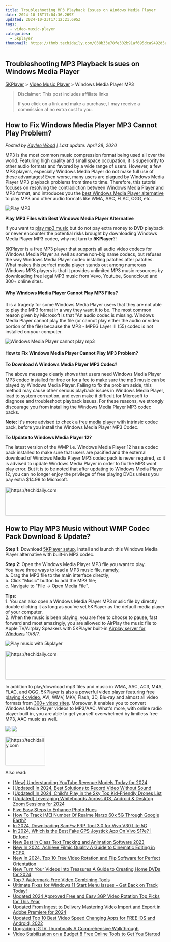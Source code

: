```yaml
---
title: Troubleshooting MP3 Playback Issues on Windows Media Player
date: 2024-10-18T17:04:36.269Z
updated: 2024-10-23T17:12:21.695Z
tags:
  - video-music-player
categories:
  - 5kplayer
thumbnail: https://thmb.techidaily.com/038b33e78fe302b91af695dca9492d5a59b454dc5fa29741f1fdb28831c2ca72.jpg
---
```


## Troubleshooting MP3 Playback Issues on Windows Media Player

[5KPlayer](https://tools.techidaily.com/5kplayer/products/) \> [Video Music Player](https://tools.techidaily.com/5kplayer/video-music-player/) \> Windows Media Player MP3

>  Disclaimer: This post includes affiliate links
>
>  If you click on a link and make a purchase, I may receive a commission at no extra cost to you.
>

## How to Fix Windows Media Player MP3 Cannot Play Problem?

 _Posted by [Kaylee Wood](https://www.quora.com/profile/Amanda-Hu-21) | Last update: April 28, 2020_

MP3 is the most common music compression format being used all over the world. Featuring high quality and small space occupation, it is superiority to other audio formats and favored by a wide range of users. However, a few MP3 players, especially Windows Media Player do not make full use of these advantages! Even worse, many users are plagued by Windows Media Player MP3 playback problems from time to time. Therefore, this tutorial focuses on resolving the contradiction between Windows Media Player and MP3 format, and introduces you the [best Windows Media Player alternative](https://tools.techidaily.com/5kplayer/products/) to play MP3 and other audio formats like WMA, AAC, FLAC, OGG, etc.

![Play MP3](https://www.5kplayer.com/video-music-player/img/play-mp3-1201.jpg) 

**Play MP3 Files with Best Windows Media Player Alternative**

If you want to [play mp3 music](https://tools.techidaily.com/5kplayer/video-music-player/) but do not pay extra money to DVD playback or never encounter the potential risks brought by downloading Windows Media Player MP3 codec, why not turn to **5KPlayer**?! 

5KPlayer is a free MP3 player that supports all audio video codecs for Windows Media Player as well as some non-big name codecs, but refuses the way Windows Media Player codec installing patches after patches. What makes this perfect media player stands out among numerous Windows MP3 players is that it provides unlimited MP3 music resources by downloading free legal MP3 music from Vevo, Youtube, Soundcloud and 300+ online sites. 

#### **Why Windows Media Player Cannot Play MP3 Files?**

It is a tragedy for some Windows Media Player users that they are not able to play the MP3 format in a way they want it to be. The most common reason given by Microsoft is that "An audio codec is missing. Windows Media Player cannot play the file (or cannot play either the audio or video portion of the file) because the MP3 - MPEG Layer III (55) codec is not installed on your computer.

![Windows Media Player cannot play mp3](https://www.5kplayer.com/video-music-player/img/windows-media-player-mp3-1201.png) 

#### **How to Fix Windows Media Player Cannot Play MP3 Problem?**

**To Download A Windows Media Player MP3 Codec?**

The above message clearly shows that users need Windows Media Player MP3 codec installed for free or for a fee to make sure the mp3 music can be played by Windows Media Player. Failing to fix the problem aside, this method may cause other serious playback issues in Windows Media Player, lead to system corruption, and even make it difficult for Microsoft to diagnose and troubleshoot playback issues. For these reasons, we strongly discourage you from installing the Windows Media Player MP3 codec packs. 

**Note:** It's more advised to check a [free media player](https://tools.techidaily.com/5kplayer/video-music-player/) with intrinsic codec pack, before you install the Windows Media Player MP3 Codec.

**To Update to Windows Media Player 12?**

The latest version of the WMP i.e. Windows Media Player 12 has a codec pack installed to make sure that users are pacified and the external download of Windows Media Player MP3 codec pack is never required, so it is advised to update Windows Media Player in order to fix the MP3 wont play error. But it is to be noted that after updating to Windows Media Player 12, you can no longer enjoy the privilege of free playing DVDs unless you pay extra $14.99 to Microsoft.

<!-- affiliate ads begin -->
<a href="https://aligracehair.sjv.io/c/5597632/1938682/19272" target="_top" id="1938682">
  <img src="//a.impactradius-go.com/display-ad/19272-1938682" border="0" alt="https://techidaily.com" width="728" height="90"/>
</a>
<img height="0" width="0" src="https://aligracehair.sjv.io/i/5597632/1938682/19272" style="position:absolute;visibility:hidden;" border="0" />
<!-- affiliate ads end -->

## How to Play MP3 Music without WMP Codec Pack Download & Update?

**Step 1**: Download [5KPlayer setup](https://tools.techidaily.com/5kplayer/video-music-player/), install and launch this Windows Media Player alternative with built-in MP3 codec.

**Step 2**: Open the Windows Media Player MP3 file you want to play.  
 You have three ways to load a MP3 music file, namely,  
a. Drag the MP3 file to the main interface directly;   
b. Click "Music" button to add the MP3 file;  
c. Navigate to "File -> Open Media File".

**Tips**:   
1\. You can also open a Windows Media Player MP3 music file by directly double clicking it as long as you've set 5KPlayer as the default media player of your computer.  
2\. When the music is been playing, you are free to choose to pause, fast forward and most amazingly, you are allowed to AirPlay the music file to Apple TV/Airplay Speakers with 5KPlayer built-in [Airplay server for Windows](https://tools.techidaily.com/5kplayer/airplay/) 10/8/7\. 

![Play music with 5kplayer](https://www.5kplayer.com/video-music-player/img/5kplayer-freeaacplayer-yxt-030601.jpg) 

<!-- affiliate ads begin -->
<a href="https://appsumo.8odi.net/c/5597632/2075483/7443" target="_top" id="2075483">
  <img src="//a.impactradius-go.com/display-ad/7443-2075483" border="0" alt="https://techidaily.com" width="728" height="90"/>
</a>
<img height="0" width="0" src="https://appsumo.8odi.net/i/5597632/2075483/7443" style="position:absolute;visibility:hidden;" border="0" />
<!-- affiliate ads end -->

In addition to play/download mp3 files and music in WMA, AAC, AC3, M4A, FLAC, and OGG, 5KPlayer is also a powerful video player featuring [free playing 4k video](https://tools.techidaily.com/5kplayer/video-music-player/), AVI, WMV, MKV, Flash, 3D, Blu-ray and almost all video formats from [300+ video sites](https://tools.techidaily.com/5kplayer/youtube-download/). Moreover, it enables you to convert Windows Media Player videos to MP3/AAC. What's more, with online radio player built in, you are able to get yourself overwhelmed by limitless free MP3, AAC music as well.

[![](https://www.5kplayer.com/video-music-player/../button/freedownwhitewin.png)](https://tools.techidaily.com/5kplayer/products/) [![](https://www.5kplayer.com/video-music-player/../button/freedownbackmac.png)](https://tools.techidaily.com/5kplayer/products/)

<!-- affiliate ads begin -->
<a href="https://aligracehair.sjv.io/c/5597632/2135365/19272" target="_top" id="2135365">
  <img src="//a.impactradius-go.com/display-ad/19272-2135365" border="0" alt="https://techidaily.com" width="125" height="90"/>
</a>
<img height="0" width="0" src="https://aligracehair.sjv.io/i/5597632/2135365/19272" style="position:absolute;visibility:hidden;" border="0" />
<!-- affiliate ads end -->

<ins class="adsbygoogle"
     style="display:block"
     data-ad-format="autorelaxed"
     data-ad-client="ca-pub-7571918770474297"
     data-ad-slot="1223367746"></ins>

<ins class="adsbygoogle"
     style="display:block"
     data-ad-client="ca-pub-7571918770474297"
     data-ad-slot="8358498916"
     data-ad-format="auto"
     data-full-width-responsive="true"></ins>

<span class="atpl-alsoreadstyle">Also read:</span>
<div><ul>
<li><a href="https://youtube-web.techidaily.com/nderstanding-youtube-revenue-models-today-for-2024/"><u>[New] Understanding YouTube Revenue Models Today for 2024</u></a></li>
<li><a href="https://video-screen-grab.techidaily.com/updated-in-2024-best-solutions-to-record-video-without-sound/"><u>[Updated] In 2024, Best Solutions to Record Video Without Sound</u></a></li>
<li><a href="https://fox-hovers.techidaily.com/updated-in-2024-childs-play-in-the-sky-top-kid-friendly-drones-list/"><u>[Updated] In 2024, Child's Play in the Sky Top Kid-Friendly Drones List</u></a></li>
<li><a href="https://screen-sharing-recording.techidaily.com/updated-leveraging-whiteboards-across-ios-android-and-desktop-zoom-sessions-for-2024/"><u>[Updated] Leveraging Whiteboards Across iOS, Android & Desktop Zoom Sessions for 2024</u></a></li>
<li><a href="https://fox-http.techidaily.com/five-easy-steps-to-enhance-photo-hues/"><u>Five Easy Steps to Enhance Photo Hues</u></a></li>
<li><a href="https://easy-unlock-android.techidaily.com/how-to-track-imei-number-of-realme-narzo-60x-5g-through-google-earth-by-drfone-android/"><u>How To Track IMEI Number Of Realme Narzo 60x 5G Through Google Earth?</u></a></li>
<li><a href="https://unlock-android.techidaily.com/in-2024-downloading-samfw-frp-tool-30-for-vivo-v30-lite-5g-by-drfone-android/"><u>In 2024, Downloading SamFw FRP Tool 3.0 for Vivo V30 Lite 5G</u></a></li>
<li><a href="https://phone-solutions.techidaily.com/in-2024-which-is-the-best-fake-gps-joystick-app-on-vivo-s17e-drfone-by-drfone-virtual-android/"><u>In 2024, Which is the Best Fake GPS Joystick App On Vivo S17e? | Dr.fone</u></a></li>
<li><a href="https://video-ai-editor.techidaily.com/new-best-in-class-text-tracking-and-animation-software-2023/"><u>New Best in Class Text Tracking and Animation Software 2023</u></a></li>
<li><a href="https://video-ai-editor.techidaily.com/new-in-2024-achieve-filmic-quality-a-guide-to-cinematic-editing-in-fcpx/"><u>New In 2024, Achieve Filmic Quality A Guide to Cinematic Editing in FCPX</u></a></li>
<li><a href="https://video-ai-editor.techidaily.com/new-in-2024-top-10-free-video-rotation-and-flip-software-for-perfect-orientation/"><u>New In 2024, Top 10 Free Video Rotation and Flip Software for Perfect Orientation</u></a></li>
<li><a href="https://video-ai-editor.techidaily.com/new-turn-your-videos-into-treasures-a-guide-to-creating-home-dvds-for-2024/"><u>New Turn Your Videos Into Treasures A Guide to Creating Home DVDs for 2024</u></a></li>
<li><a href="https://video-ai-editor.techidaily.com/top-7-watermark-free-video-combining-tools/"><u>Top 7 Watermark-Free Video Combining Tools</u></a></li>
<li><a href="https://common-error.techidaily.com/ultimate-fixes-for-windows-11-start-menu-issues-get-back-on-track-today/"><u>Ultimate Fixes for Windows 11 Start Menu Issues – Get Back on Track Today!</u></a></li>
<li><a href="https://video-ai-editor.techidaily.com/updated-2024-approved-free-and-easy-3gp-video-rotation-top-picks-for-this-year/"><u>Updated 2024 Approved Free and Easy 3GP Video Rotation Top Picks for This Year</u></a></li>
<li><a href="https://video-ai-editor.techidaily.com/updated-from-ingest-to-delivery-mastering-video-import-and-export-in-adobe-premiere-for-2024/"><u>Updated From Ingest to Delivery Mastering Video Import and Export in Adobe Premiere for 2024</u></a></li>
<li><a href="https://video-ai-editor.techidaily.com/updated-top-10-best-video-speed-changing-apps-for-free-ios-and-android-2022/"><u>Updated Top 10 Best Video Speed Changing Apps for FREE iOS and Android, 2022</u></a></li>
<li><a href="https://instagram-videos.techidaily.com/upgrading-igtv-thumbnails-a-comprehensive-walkthrough/"><u>Upgrading IGTV Thumbnails A Comprehensive Walkthrough</u></a></li>
<li><a href="https://video-ai-editor.techidaily.com/video-stabilization-on-a-budget-8-free-online-tools-to-get-you-started/"><u>Video Stabilization on a Budget 8 Free Online Tools to Get You Started</u></a></li>
</ul></div>

